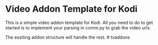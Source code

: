 Video Addon Template for Kodi
=============================

This is a simple video addon template for Kodi. All you need to do to get started
is to implement your parsing in comm.py to grab the video urls.

The exsiting addon structure will handle the rest.
#   t v a d d o n s  
 